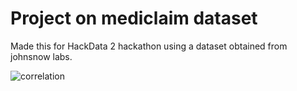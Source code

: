 # Project on mediclaim dataset 

Made this for HackData 2 hackathon using a dataset obtained from johnsnow labs.

![correlation](https://user-images.githubusercontent.com/22034866/36349638-f09e7934-14b0-11e8-9e0d-4551d1f9d623.png)

